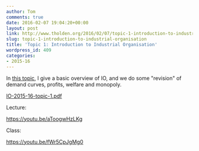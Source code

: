 ```yaml
---
author: Tom
comments: true
date: 2016-02-07 19:04:20+00:00
layout: post
link: http://www.tholden.org/2016/02/07/topic-1-introduction-to-industrial-organisation/
slug: topic-1-introduction-to-industrial-organisation
title: 'Topic 1: Introduction to Industrial Organisation'
wordpress_id: 409
categories:
- 2015-16
---
```


In [this topic](http://www.tholden.org/wp-content/uploads/2016/02/IO-2015-16-topic-1.pdf), I give a basic overview of IO, and we do some "revision" of demand curves, profits, welfare and monopoly.






[IO-2015-16-topic-1.pdf](http://www.tholden.org/wp-content/uploads/2016/02/IO-2015-16-topic-1.pdf)






Lecture:

https://youtu.be/aToogwHzLKg

Class:

https://youtu.be/fWr5CpJgMg0
